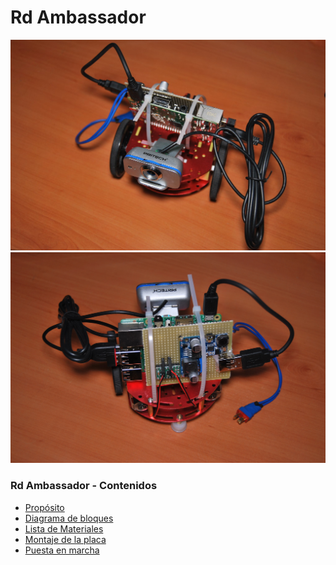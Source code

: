 # Rd Ambassador
![](assets/RdAmbassador.jpg)
![](assets/RdAmbassador_back.jpg)

### Rd Ambassador - Contenidos
* [Propósito](rd-ambassador/proposito.md)
* [Diagrama de bloques](rd-ambassador/diagrama-de-bloques.md)
* [Lista de Materiales](rd-ambassador/lista-de-materiales.md)
* [Montaje de la placa](rd-ambassador/montaje-de-la-placa.md)
* [Puesta en marcha](rd-ambassador/puesta-en-marcha.md)


